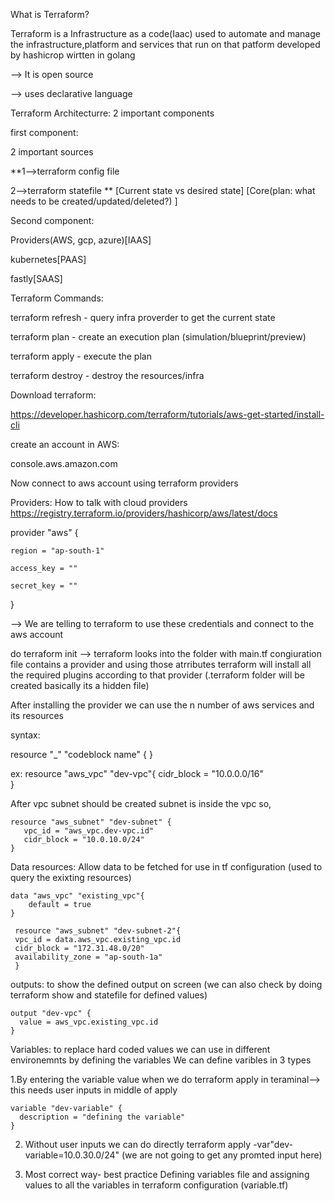What is Terraform?

Terraform is a Infrastructure as a code(Iaac) used to automate and manage the infrastructure,platform and services that run on that patform developed by hashicrop wirtten in golang

--> It is open source

--> uses declarative language

Terraform Architecturre: 
2 important components

first component:

2 important sources  
                                                                    
**1-->terraform config file      

2-->terraform statefile **  [Current state vs desired state]  [Core(plan: what needs to be created/updated/deleted?) ]

Second component:

Providers(AWS, gcp, azure)[IAAS]

kubernetes[PAAS]

fastly[SAAS]
                              
                              
Terraform Commands:

terraform refresh - query infra proverder to get the current state

terraform plan - create an execution plan (simulation/blueprint/preview)

terraform apply -  execute the plan

terraform destroy - destroy the resources/infra



Download terraform:

https://developer.hashicorp.com/terraform/tutorials/aws-get-started/install-cli 

create an account in AWS:

console.aws.amazon.com 

Now connect to aws account using terraform providers

Providers: How to talk with cloud providers
https://registry.terraform.io/providers/hashicorp/aws/latest/docs 

provider "aws" {

    region = "ap-south-1"

    access_key = ""
    
    secret_key = ""  

}

--> We are telling to terraform to use these credentials and connect to the aws account 

do terraform init --> terraform looks into the folder with main.tf congiuration file contains a provider and using  those atrributes terraform will install all the required plugins according to that provider (.terraform folder will be created basically its a hidden file)

After installing the provider we can use the n number of aws services and its resources

syntax:

resource "<provider>_<resourceType>" "codeblock name" {
  <parameters or atrributes>
}

ex: resource "aws_vpc" "dev-vpc"{
      cidr_block = "10.0.0.0/16"   
    }

After vpc subnet should be created subnet is inside the vpc so, 
    
    resource "aws_subnet" "dev-subnet" {
       vpc_id = "aws_vpc.dev-vpc.id"
       cidr_block = "10.0.10.0/24"
    }
    
   
Data resources: Allow data to be fetched for use in tf configuration (used to query the exixting resources)

    data "aws_vpc" "existing_vpc"{
        default = true
    }
 
     resource "aws_subnet" "dev-subnet-2"{
     vpc_id = data.aws_vpc.existing_vpc.id
     cidr_block = "172.31.48.0/20"
     availability_zone = "ap-south-1a"
     }
    
 outputs: to show the defined output on screen (we can also check by doing terraform show and statefile for defined values)
    
    output "dev-vpc" {
      value = aws_vpc.existing_vpc.id
    }
   
  Variables: to replace hard coded values we can use in different environemnts by defining the variables
  We can define varibles in 3 types
    
1.By entering the variable value when we do terraform apply in teraminal--> this needs user inputs in middle of apply
    
    variable "dev-variable" {
      description = "defining the variable"
    }

2. Without user inputs we can do directly terraform apply -var"dev-variable=10.0.30.0/24" (we are not going to get any promted input here)

3. Most correct way- best practice
    Defining variables file and assigning values to all the variables in terraform configuration (variable.tf) 
   
